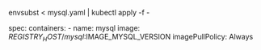 envsubst < mysql.yaml | kubectl apply -f -

spec:
    containers:
    - name: mysql
        image: $REGISTRY_HOST/mysql:$IMAGE_MYSQL_VERSION
        imagePullPolicy: Always

